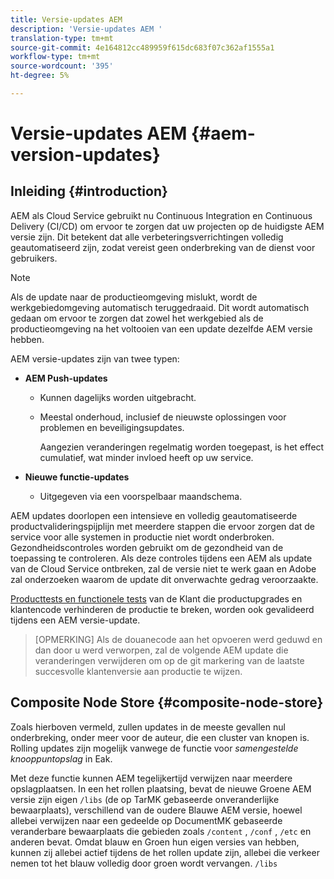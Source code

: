 ```yaml
---
title: Versie-updates AEM
description: 'Versie-updates AEM '
translation-type: tm+mt
source-git-commit: 4e164812cc489959f615dc683f07c362af1555a1
workflow-type: tm+mt
source-wordcount: '395'
ht-degree: 5%

---
```



# Versie-updates AEM {#aem-version-updates}

## Inleiding {#introduction}

AEM als Cloud Service gebruikt nu Continuous Integration en Continuous Delivery (CI/CD) om ervoor te zorgen dat uw projecten op de huidigste AEM versie zijn. Dit betekent dat alle verbeteringsverrichtingen volledig geautomatiseerd zijn, zodat vereist geen onderbreking van de dienst voor gebruikers.

>[!NOTE]
>Als de update naar de productieomgeving mislukt, wordt de werkgebiedomgeving automatisch teruggedraaid. Dit wordt automatisch gedaan om ervoor te zorgen dat zowel het werkgebied als de productieomgeving na het voltooien van een update dezelfde AEM versie hebben.

AEM versie-updates zijn van twee typen:

* **AEM Push-updates**

   * Kunnen dagelijks worden uitgebracht.
   * Meestal onderhoud, inclusief de nieuwste oplossingen voor problemen en beveiligingsupdates.

      Aangezien veranderingen regelmatig worden toegepast, is het effect cumulatief, wat minder invloed heeft op uw service.

* **Nieuwe functie-updates**

   * Uitgegeven via een voorspelbaar maandschema.

AEM updates doorlopen een intensieve en volledig geautomatiseerde productvalideringspijplijn met meerdere stappen die ervoor zorgen dat de service voor alle systemen in productie niet wordt onderbroken. Gezondheidscontroles worden gebruikt om de gezondheid van de toepassing te controleren. Als deze controles tijdens een AEM als update van de Cloud Service ontbreken, zal de versie niet te werk gaan en Adobe zal onderzoeken waarom de update dit onverwachte gedrag veroorzaakte.

[Producttests en functionele tests](https://docs.adobe.com/content/help/en/experience-manager-cloud-service/implementing/developing/understand-test-results.html#functional-testing) van de Klant die productupgrades en klantencode verhinderen de productie te breken, worden ook gevalideerd tijdens een AEM versie-update.

>[OPMERKING]
>Als de douanecode aan het opvoeren werd geduwd en dan door u werd verworpen, zal de volgende AEM update die veranderingen verwijderen om op de git markering van de laatste succesvolle klantenversie aan productie te wijzen.

## Composite Node Store {#composite-node-store}

Zoals hierboven vermeld, zullen updates in de meeste gevallen nul onderbreking, onder meer voor de auteur, die een cluster van knopen is. Rolling updates zijn mogelijk vanwege de functie voor *samengestelde knooppuntopslag* in Eak.

Met deze functie kunnen AEM tegelijkertijd verwijzen naar meerdere opslagplaatsen. In een het rollen plaatsing, bevat de nieuwe Groene AEM versie zijn eigen `/libs` (de op TarMK gebaseerde onveranderlijke bewaarplaats), verschillend van de oudere Blauwe AEM versie, hoewel allebei verwijzen naar een gedeelde op DocumentMK gebaseerde veranderbare bewaarplaats die gebieden zoals `/content` , `/conf` , `/etc` en anderen bevat. Omdat blauw en Groen hun eigen versies van hebben, kunnen zij allebei actief tijdens de het rollen update zijn, allebei die verkeer nemen tot het blauw volledig door groen wordt vervangen. `/libs`

